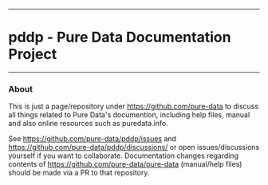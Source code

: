 --------------------------------------------------------------------------

# pddp - Pure Data Documentation Project   

--------------------------------------------------------------------------

###   About



This is just a page/repository under https://github.com/pure-data to discuss all things related to Pure Data's documention, including help files, manual and also online resources such as puredata.info.

See https://github.com/pure-data/pddp/issues and https://github.com/pure-data/pddp/discussions/ or open issues/discussions yourself if you want to collaborate. Documentation changes regarding contents of https://github.com/pure-data/pure-data (manual/help files) should be made via a PR to that repository.
